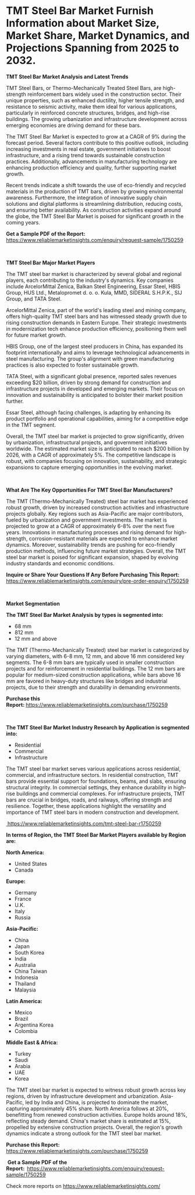 <p><h1>TMT Steel Bar Market Furnish Information about Market Size, Market Share, Market Dynamics, and Projections Spanning from 2025 to 2032.</h1></p><p><strong>TMT Steel Bar Market Analysis and Latest Trends</strong></p>
<p><p>TMT Steel Bars, or Thermo-Mechanically Treated Steel Bars, are high-strength reinforcement bars widely used in the construction sector. Their unique properties, such as enhanced ductility, higher tensile strength, and resistance to seismic activity, make them ideal for various applications, particularly in reinforced concrete structures, bridges, and high-rise buildings. The growing urbanization and infrastructure development across emerging economies are driving demand for these bars.</p><p>The TMT Steel Bar Market is expected to grow at a CAGR of 9% during the forecast period. Several factors contribute to this positive outlook, including increasing investments in real estate, government initiatives to boost infrastructure, and a rising trend towards sustainable construction practices. Additionally, advancements in manufacturing technology are enhancing production efficiency and quality, further supporting market growth.</p><p>Recent trends indicate a shift towards the use of eco-friendly and recycled materials in the production of TMT bars, driven by growing environmental awareness. Furthermore, the integration of innovative supply chain solutions and digital platforms is streamlining distribution, reducing costs, and ensuring better availability. As construction activities expand around the globe, the TMT Steel Bar Market is poised for significant growth in the coming years.</p></p>
<p><strong>Get a Sample PDF of the Report:&nbsp;</strong> <a href="https://www.reliablemarketinsights.com/enquiry/request-sample/1750259?utm_campaign=3493&utm_medium=2&utm_source=Github&utm_content=ia&utm_term=01042025&utm_id=tmt-steel-bar">https://www.reliablemarketinsights.com/enquiry/request-sample/1750259</a></p>
<p>&nbsp;</p>
<p><strong>TMT Steel Bar Major Market Players</strong></p>
<p><p>The TMT steel bar market is characterized by several global and regional players, each contributing to the industry's dynamics. Key companies include ArcelorMittal Zenica, Balkan Steel Engineering, Essar Steel, HBIS Group, HUS Ltd., Metalopromet d. o. o. Kula, MMD, SIDERAL S.H.P.K., SIJ Group, and TATA Steel.</p><p>ArcelorMittal Zenica, part of the world's leading steel and mining company, offers high-quality TMT steel bars and has witnessed steady growth due to rising construction demands in Eastern Europe. Their strategic investments in modernization tech enhance production efficiency, positioning them well for future market growth.</p><p>HBIS Group, one of the largest steel producers in China, has expanded its footprint internationally and aims to leverage technological advancements in steel manufacturing. The group's alignment with green manufacturing practices is also expected to foster sustainable growth.</p><p>TATA Steel, with a significant global presence, reported sales revenues exceeding $20 billion, driven by strong demand for construction and infrastructure projects in developed and emerging markets. Their focus on innovation and sustainability is anticipated to bolster their market position further.</p><p>Essar Steel, although facing challenges, is adapting by enhancing its product portfolio and operational capabilities, aiming for a competitive edge in the TMT segment.</p><p>Overall, the TMT steel bar market is projected to grow significantly, driven by urbanization, infrastructural projects, and government initiatives worldwide. The estimated market size is anticipated to reach $200 billion by 2026, with a CAGR of approximately 5%. The competitive landscape is robust, with companies focusing on innovation, sustainability, and strategic expansions to capture emerging opportunities in the evolving market.</p></p>
<p>&nbsp;</p>
<p><strong>What Are The Key Opportunities For TMT Steel Bar Manufacturers?</strong></p>
<p><p>The TMT (Thermo-Mechanically Treated) steel bar market has experienced robust growth, driven by increased construction activities and infrastructure projects globally. Key regions such as Asia-Pacific are major contributors, fueled by urbanization and government investments. The market is projected to grow at a CAGR of approximately 6-8% over the next five years. Innovations in manufacturing processes and rising demand for high-strength, corrosion-resistant materials are expected to enhance market dynamics. Moreover, sustainability trends are pushing for eco-friendly production methods, influencing future market strategies. Overall, the TMT steel bar market is poised for significant expansion, shaped by evolving industry standards and economic conditions.</p></p>
<p><strong>Inquire or Share Your Questions If Any Before Purchasing This Report:</strong> <a href="https://www.reliablemarketinsights.com/enquiry/pre-order-enquiry/1750259?utm_campaign=3493&utm_medium=2&utm_source=Github&utm_content=ia&utm_term=01042025&utm_id=tmt-steel-bar">https://www.reliablemarketinsights.com/enquiry/pre-order-enquiry/1750259</a></p>
<p>&nbsp;</p>
<p><strong>Market Segmentation</strong></p>
<p><strong>The TMT Steel Bar Market Analysis by types is segmented into:</strong></p>
<p><ul><li>68 mm</li><li>812 mm</li><li>12 mm and above</li></ul></p>
<p><p>The TMT (Thermo-Mechanically Treated) steel bar market is categorized by varying diameters, with 6-8 mm, 12 mm, and above 16 mm considered key segments. The 6-8 mm bars are typically used in smaller construction projects and for reinforcement in residential buildings. The 12 mm bars are popular for medium-sized construction applications, while bars above 16 mm are favored in heavy-duty structures like bridges and industrial projects, due to their strength and durability in demanding environments.</p></p>
<p><strong>Purchase this Report:&nbsp;</strong><a href="https://www.reliablemarketinsights.com/purchase/1750259?utm_campaign=3493&utm_medium=2&utm_source=Github&utm_content=ia&utm_term=01042025&utm_id=tmt-steel-bar">https://www.reliablemarketinsights.com/purchase/1750259</a></p>
<p>&nbsp;</p>
<p><strong>The TMT Steel Bar Market Industry Research by Application is segmented into:</strong></p>
<p><ul><li>Residential</li><li>Commercial</li><li>Infrastructure</li></ul></p>
<p><p>The TMT steel bar market serves various applications across residential, commercial, and infrastructure sectors. In residential construction, TMT bars provide essential support for foundations, beams, and slabs, ensuring structural integrity. In commercial settings, they enhance durability in high-rise buildings and commercial complexes. For infrastructure projects, TMT bars are crucial in bridges, roads, and railways, offering strength and resilience. Together, these applications highlight the versatility and importance of TMT steel bars in modern construction and development.</p></p>
<p><a href="https://www.reliablemarketinsights.com/tmt-steel-bar-r1750259?utm_campaign=3493&utm_medium=2&utm_source=Github&utm_content=ia&utm_term=01042025&utm_id=tmt-steel-bar">&nbsp;https://www.reliablemarketinsights.com/tmt-steel-bar-r1750259</a></p>
<p><strong>In terms of Region, the TMT Steel Bar Market Players available by Region are:</strong></p>
<p>
    <p> <strong> North America: </strong>
        <ul>
            <li>United States</li>
            <li>Canada</li>
        </ul>
        </p> 
    <p> <strong> Europe: </strong>
        <ul>
            <li>Germany</li>
            <li>France</li>
            <li>U.K.</li>
            <li>Italy</li>
            <li>Russia</li>
        </ul>
        </p> 
    <p> <strong> Asia-Pacific: </strong>
        <ul>
            <li>China</li>
            <li>Japan</li>
            <li>South Korea</li>
            <li>India</li>
            <li>Australia</li>
            <li>China Taiwan</li>
            <li>Indonesia</li>
            <li>Thailand</li>
            <li>Malaysia</li>
        </ul>
        </p> 
    <p> <strong> Latin America: </strong>
        <ul>
            <li>Mexico</li>
            <li>Brazil</li>
            <li>Argentina Korea</li>
            <li>Colombia</li>
        </ul>
        </p> 
    <p> <strong> Middle East & Africa: </strong>
        <ul>
            <li>Turkey</li>
            <li>Saudi</li>
            <li>Arabia</li>
            <li>UAE</li>
            <li>Korea</li>
        </ul>
    </p>
    </p>
<p><p>The TMT steel bar market is expected to witness robust growth across key regions, driven by infrastructure development and urbanization. Asia-Pacific, led by India and China, is projected to dominate the market, capturing approximately 45% share. North America follows at 20%, benefitting from renewed construction activities. Europe holds around 18%, reflecting steady demand. China's market share is estimated at 15%, propelled by extensive construction projects. Overall, the region's growth dynamics indicate a strong outlook for the TMT steel bar market.</p></p>
<p><strong>Purchase this Report: </strong><a href="https://www.reliablemarketinsights.com/purchase/1750259?utm_campaign=3493&utm_medium=2&utm_source=Github&utm_content=ia&utm_term=01042025&utm_id=tmt-steel-bar">https://www.reliablemarketinsights.com/purchase/1750259</a></p>
<p>&nbsp;<strong>Get a Sample PDF of the Report:&nbsp;&nbsp;</strong><a href="https://www.reliablemarketinsights.com/enquiry/request-sample/1750259?utm_campaign=3493&utm_medium=2&utm_source=Github&utm_content=ia&utm_term=01042025&utm_id=tmt-steel-bar">https://www.reliablemarketinsights.com/enquiry/request-sample/1750259</a></p>
<p><strong></strong></p>
<p>Check more reports on <a href="https://www.reliablemarketinsights.com/?utm_campaign=3493&utm_medium=2&utm_source=Github&utm_content=ia&utm_term=01042025&utm_id=tmt-steel-bar">https://www.reliablemarketinsights.com/</a></p>